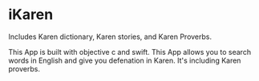 # iKaren
Includes Karen dictionary, Karen stories, and Karen Proverbs.

This App is built with objective c and swift. This App allows you to search words in English and give you defenation in Karen. It's including Karen proverbs.
